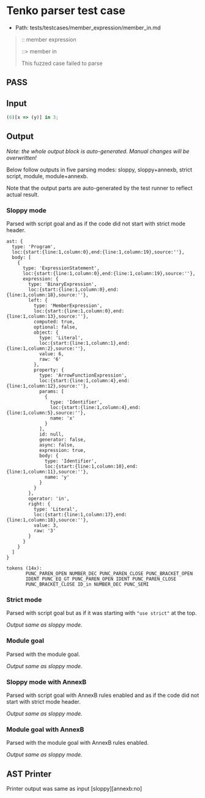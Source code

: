 # Tenko parser test case

- Path: tests/testcases/member_expression/member_in.md

> :: member expression
>
> ::> member in
>
> This fuzzed case failed to parse

## PASS

## Input

`````js
(6)[x => (y)] in 3;
`````

## Output

_Note: the whole output block is auto-generated. Manual changes will be overwritten!_

Below follow outputs in five parsing modes: sloppy, sloppy+annexb, strict script, module, module+annexb.

Note that the output parts are auto-generated by the test runner to reflect actual result.

### Sloppy mode

Parsed with script goal and as if the code did not start with strict mode header.

`````
ast: {
  type: 'Program',
  loc:{start:{line:1,column:0},end:{line:1,column:19},source:''},
  body: [
    {
      type: 'ExpressionStatement',
      loc:{start:{line:1,column:0},end:{line:1,column:19},source:''},
      expression: {
        type: 'BinaryExpression',
        loc:{start:{line:1,column:0},end:{line:1,column:18},source:''},
        left: {
          type: 'MemberExpression',
          loc:{start:{line:1,column:0},end:{line:1,column:13},source:''},
          computed: true,
          optional: false,
          object: {
            type: 'Literal',
            loc:{start:{line:1,column:1},end:{line:1,column:2},source:''},
            value: 6,
            raw: '6'
          },
          property: {
            type: 'ArrowFunctionExpression',
            loc:{start:{line:1,column:4},end:{line:1,column:12},source:''},
            params: [
              {
                type: 'Identifier',
                loc:{start:{line:1,column:4},end:{line:1,column:5},source:''},
                name: 'x'
              }
            ],
            id: null,
            generator: false,
            async: false,
            expression: true,
            body: {
              type: 'Identifier',
              loc:{start:{line:1,column:10},end:{line:1,column:11},source:''},
              name: 'y'
            }
          }
        },
        operator: 'in',
        right: {
          type: 'Literal',
          loc:{start:{line:1,column:17},end:{line:1,column:18},source:''},
          value: 3,
          raw: '3'
        }
      }
    }
  ]
}

tokens (14x):
       PUNC_PAREN_OPEN NUMBER_DEC PUNC_PAREN_CLOSE PUNC_BRACKET_OPEN
       IDENT PUNC_EQ_GT PUNC_PAREN_OPEN IDENT PUNC_PAREN_CLOSE
       PUNC_BRACKET_CLOSE ID_in NUMBER_DEC PUNC_SEMI
`````

### Strict mode

Parsed with script goal but as if it was starting with `"use strict"` at the top.

_Output same as sloppy mode._

### Module goal

Parsed with the module goal.

_Output same as sloppy mode._

### Sloppy mode with AnnexB

Parsed with script goal with AnnexB rules enabled and as if the code did not start with strict mode header.

_Output same as sloppy mode._

### Module goal with AnnexB

Parsed with the module goal with AnnexB rules enabled.

_Output same as sloppy mode._

## AST Printer

Printer output was same as input [sloppy][annexb:no]
